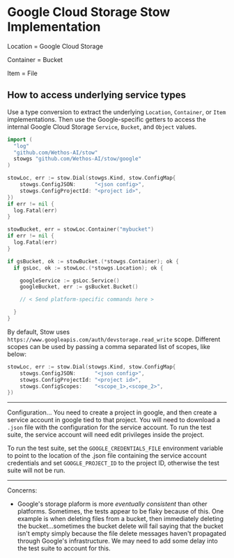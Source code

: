 # Google Cloud Storage Stow Implementation

Location = Google Cloud Storage

Container = Bucket

Item = File

## How to access underlying service types

Use a type conversion to extract the underlying `Location`, `Container`, or `Item` implementations. Then use the Google-specific getters to access the internal Google Cloud Storage `Service`, `Bucket`, and `Object` values.

```go
import (
  "log"
  "github.com/Wethos-AI/stow"
  stowgs "github.com/Wethos-AI/stow/google"
)

stowLoc, err := stow.Dial(stowgs.Kind, stow.ConfigMap{
	stowgs.ConfigJSON:      "<json config>",
	stowgs.ConfigProjectId: "<project id>",
})
if err != nil {
  log.Fatal(err)
}

stowBucket, err = stowLoc.Container("mybucket")
if err != nil {
  log.Fatal(err)
}

if gsBucket, ok := stowBucket.(*stowgs.Container); ok {
  if gsLoc, ok := stowLoc.(*stowgs.Location); ok {

    googleService := gsLoc.Service()
    googleBucket, err := gsBucket.Bucket()

    // < Send platform-specific commands here >

  }
}
```

By default, Stow uses `https://www.googleapis.com/auth/devstorage.read_write` scope. Different scopes can be used by passing a comma separated list of scopes, like below:
```go
stowLoc, err := stow.Dial(stowgs.Kind, stow.ConfigMap{
	stowgs.ConfigJSON:      "<json config>",
	stowgs.ConfigProjectId: "<project id>",
	stowgs.ConfigScopes:    "<scope_1>,<scope_2>",
})
```

---

Configuration... You need to create a project in google, and then create a service account in google tied to that project. You will need to download a `.json` file with the configuration for the service account. To run the test suite, the service account will need edit privileges inside the project.

To run the test suite, set the `GOOGLE_CREDENTIALS_FILE` environment variable to point to the location of the .json file containing the service account credentials and set `GOOGLE_PROJECT_ID` to the project ID, otherwise the test suite will not be run.

---

Concerns:

- Google's storage plaform is more _eventually consistent_ than other platforms. Sometimes, the tests appear to be flaky because of this. One example is when deleting files from a bucket, then immediately deleting the bucket...sometimes the bucket delete will fail saying that the bucket isn't empty simply because the file delete messages haven't propagated through Google's infrastructure. We may need to add some delay into the test suite to account for this.
